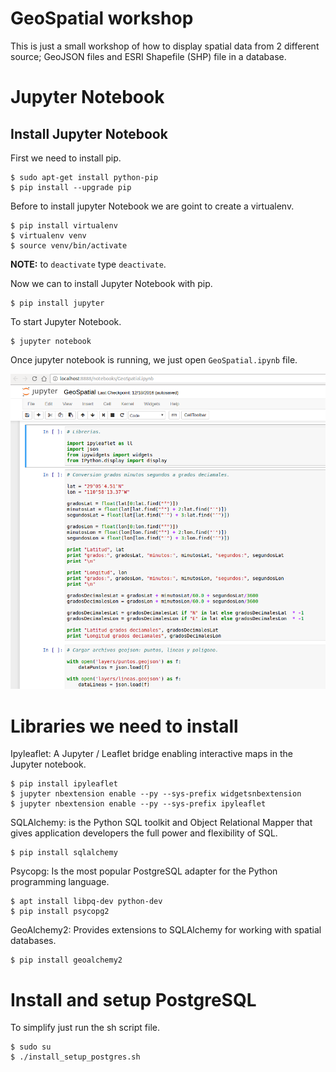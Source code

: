 # GeoSpatial workshop

This is just a small workshop of how to display spatial data from 2 different source; GeoJSON files and ESRI Shapefile (SHP) file in a database.

# Jupyter Notebook

## Install Jupyter Notebook

First we need to install pip.

```
$ sudo apt-get install python-pip
$ pip install --upgrade pip
```

Before to install jupyter Notebook we are goint to create a virtualenv.

```
$ pip install virtualenv
$ virtualenv venv  
$ source venv/bin/activate
```
**NOTE:** to `deactivate` type `deactivate`.

Now we can to install Jupyter Notebook with pip.

```
$ pip install jupyter
```

To start Jupyter Notebook.

```
$ jupyter notebook
```

Once jupyter notebook is running, we just open `GeoSpatial.ipynb` file.

![screenshoot](screenshoot.png)

# Libraries we need to install

Ipyleaflet: A Jupyter / Leaflet bridge enabling interactive maps in the Jupyter notebook.

```
$ pip install ipyleaflet
$ jupyter nbextension enable --py --sys-prefix widgetsnbextension
$ jupyter nbextension enable --py --sys-prefix ipyleaflet
```

SQLAlchemy: is the Python SQL toolkit and Object Relational Mapper that gives application developers the full power and flexibility of SQL.

```
$ pip install sqlalchemy
```

Psycopg: Is the most popular PostgreSQL adapter for the Python programming language.

```
$ apt install libpq-dev python-dev
$ pip install psycopg2
```

GeoAlchemy2: Provides extensions to SQLAlchemy for working with spatial databases.

```
$ pip install geoalchemy2
```

# Install and setup PostgreSQL

To simplify just run the sh script file.

```
$ sudo su
$ ./install_setup_postgres.sh
```


